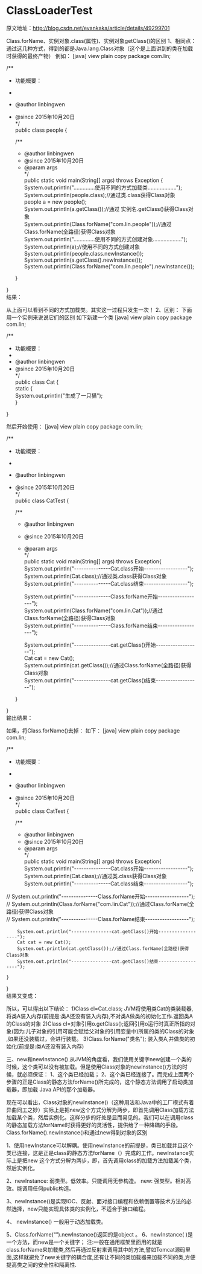# ClassLoaderTest

原文地址：http://blog.csdn.net/evankaka/article/details/49299701

Class.forName、实例对象.class(属性)、实例对象getClass()的区别
1、相同点：
通过这几种方式，得到的都是Java.lang.Class对象（这个是上面讲到的类在加载时获得的最终产物）
例如：
[java] view plain copy
package com.lin;  
  
/** 
 * 功能概要： 
 *  
 * @author linbingwen 
 * @since  2015年10月20日  
 */  
public class people {  
  
    /** 
     * @author linbingwen 
     * @since  2015年10月20日  
     * @param args     
     */  
    public static void main(String[] args) throws Exception {  
        System.out.println("..............使用不同的方式加载类...................");  
        System.out.println(people.class);//通过类.class获得Class对象  
        people a = new people();  
        System.out.println(a.getClass());//通过 实例名.getClass()获得Class对象  
        System.out.println(Class.forName("com.lin.people"));//通过Class.forName(全路径)获得Class对象  
        System.out.println("..............使用不同的方式创建对象...................");  
        System.out.println(a);//使用不同的方式创建对象  
        System.out.println(people.class.newInstance());  
        System.out.println(a.getClass().newInstance());  
        System.out.println(Class.forName("com.lin.people").newInstance());   
  
    }  
  
}  
结果：


从上面可以看到不同的方式加载类。其实这一过程只发生一次！
2、区别：
下面用一个实例来说说它们的区别
如下新建一个类
[java] view plain copy
package com.lin;  
  
/** 
 * 功能概要： 
 *  
 * @author linbingwen 
 * @since  2015年10月20日  
 */  
public class Cat {  
    static {  
        System.out.println("生成了一只猫");  
    }  
  
}  

然后开始使用：
[java] view plain copy
package com.lin;  
  
/** 
 * 功能概要： 
 *  
 * @author linbingwen 
 * @since  2015年10月20日  
 */  
public class CatTest {  
  
    /** 
     * @author linbingwen 
     * @since  2015年10月20日  
     * @param args     
     */  
    public static void main(String[] args) throws Exception{  
        System.out.println("---------------Cat.class开始------------------");  
        System.out.println(Cat.class);//通过类.class获得Class对象  
        System.out.println("---------------Cat.class结束------------------");  
          
        System.out.println("---------------Class.forName开始------------------");  
        System.out.println(Class.forName("com.lin.Cat"));//通过Class.forName(全路径)获得Class对象  
        System.out.println("---------------Class.forName结束------------------");  
          
        System.out.println("---------------cat.getClass()开始------------------");  
        Cat cat = new Cat();  
        System.out.println(cat.getClass());//通过Class.forName(全路径)获得Class对象  
        System.out.println("---------------cat.getClass()结束------------------");  
          
    }  
  
}  
输出结果：

如果，将Class.forName()去掉：
如下：
[java] view plain copy
package com.lin;  
  
/** 
 * 功能概要： 
 *  
 * @author linbingwen 
 * @since  2015年10月20日  
 */  
public class CatTest {  
  
    /** 
     * @author linbingwen 
     * @since  2015年10月20日  
     * @param args     
     */  
    public static void main(String[] args) throws Exception{  
        System.out.println("---------------Cat.class开始------------------");  
        System.out.println(Cat.class);//通过类.class获得Class对象  
        System.out.println("---------------Cat.class结束------------------");  
          
//      System.out.println("---------------Class.forName开始------------------");  
//      System.out.println(Class.forName("com.lin.Cat"));//通过Class.forName(全路径)获得Class对象  
//      System.out.println("---------------Class.forName结束------------------");  
          
        System.out.println("---------------cat.getClass()开始------------------");  
        Cat cat = new Cat();  
        System.out.println(cat.getClass());//通过Class.forName(全路径)获得Class对象  
        System.out.println("---------------cat.getClass()结束------------------");  
          
    }  
  
}  
结果又变成：


所以，可以得出以下结论：
1)Class cl=Cat.class; JVM将使用类Cat的类装载器,将类A装入内存(前提是:类A还没有装入内存),不对类A做类的初始化工作.返回类A的Class的对象
2)Class cl=对象引用o.getClass();返回引用o运行时真正所指的对象(因为:儿子对象的引用可能会赋给父对象的引用变量中)所属的类的Class的对象 ,如果还没装载过，会进行装载。
3)Class.forName("类名"); 装入类A,并做类的初始化(前提是:类A还没有装入内存)

三、new和newInstance()
从JVM的角度看，我们使用关键字new创建一个类的时候，这个类可以没有被加载。但是使用Class对象的newInstance()方法的时候，就必须保证：
1、这个类已经加载；
2、这个类已经连接了。而完成上面两个步骤的正是Class的静态方法forName()所完成的，这个静态方法调用了启动类加载器，即加载 Java API的那个加载器。 

现在可以看出，Class对象的newInstance()（这种用法和Java中的工厂模式有着异曲同工之妙）实际上是把new这个方式分解为两步，即首先调用Class加载方法加载某个类，然后实例化。这样分步的好处是显而易见的。我们可以在调用class的静态加载方法forName时获得更好的灵活性，提供给了一种降耦的手段。 
Class.forName().newInstance()和通过new得到对象的区别

1、使用newInstance可以解耦。使用newInstance的前提是，类已加载并且这个类已连接，这是正是class的静态方法forName（）完成的工作。newInstance实际上是把new 这个方式分解为两步，即，首先调用class的加载方法加载某个类，然后实例化。

2、newInstance: 弱类型。低效率。只能调用无参构造。 new: 强类型。相对高效。能调用任何public构造。 

3、newInstance()是实现IOC、反射、面对接口编程和依赖倒置等技术方法的必然选择，new只能实现具体类的实例化，不适合于接口编程。 

4、 newInstance() 一般用于动态加载类。

5、Class.forName(“”).newInstance()返回的是object 。
6、newInstance( )是一个方法，而new是一个关键字；
注:一般在通用框架里面用的就是class.forName来加载类,然后再通过反射来调用其中的方法,譬如Tomcat源码里面,这样就避免了new关键字的耦合度,还有让不同的类加载器来加载不同的类,方便提高类之间的安全性和隔离性.